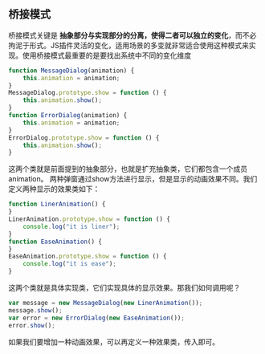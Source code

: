 ## 桥接模式

桥接模式关键是 **抽象部分与实现部分的分离，使得二者可以独立的变化**，而不必拘泥于形式。JS插件灵活的变化，适用场景的多变就非常适合使用这种模式来实现。使用桥接模式最重要的是要找出系统中不同的变化维度


```js
function MessageDialog(animation) {
    this.animation = animation;
}
MessageDialog.prototype.show = function () {
    this.animation.show();
}
function ErrorDialog(animation) {
    this.animation = animation;
}
ErrorDialog.prototype.show = function () {
    this.animation.show();
}
```

这两个类就是前面提到的抽象部分，也就是扩充抽象类，它们都包含一个成员animation。
两种弹窗通过show方法进行显示，但是显示的动画效果不同。我们定义两种显示的效果类如下：

```js
function LinerAnimation() {
}
LinerAnimation.prototype.show = function () {
    console.log("it is liner");
}
function EaseAnimation() {
}
EaseAnimation.prototype.show = function () {
    console.log("it is ease");
}
```

这两个类就是具体实现类，它们实现具体的显示效果。那我们如何调用呢？

```js
var message = new MessageDialog(new LinerAnimation());
message.show();
var error = new ErrorDialog(new EaseAnimation());
error.show();

```

如果我们要增加一种动画效果，可以再定义一种效果类，传入即可。
